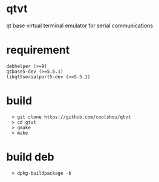 # qtvt
qt base virtual terminal emulator for serial communications

# requirement
    debhelper (>=9)
    qtbase5-dev (>=5.5.1)
    libqt5serialport5-dev (>=5.5.1)
  
# build
```
  > git clone https://github.com/coolshou/qtvt
  > cd qtvt
  > qmake
  > make
```
# build deb
```
  > dpkg-buildpackage -b
```  
